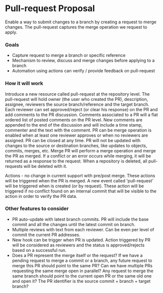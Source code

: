 # Pull-request Proposal

Enable a way to submit changes to a branch by creating a request to merge changes.
The pull-request captures the merge operation we request to apply.

### Goals

- Capture request to merge a branch or specific reference
- Mechanism to review, discuss and merge changes before applying to a branch
- Automation using actions can verify / provide feedback on pull-request

### How it will work

Introduce a new resource called pull-request at the repository level.
The pull-request will hold owner (the user who created the PR), description, assignee, reviewers the source branch/reference and the target branch.
Each reviewer can set approved/reject (or clear his response) on the PR and add comments to the PR discussion. Comments associated to a PR will a flat ordered list of posted comments on the PR level.
New comments are appended to the end of the discussion and will include a time stamp, commenter and the text with the comment.
PR can be merge operation is enabled when at least one reviewer approves or when no reviewers are assigned.
PR can be closed at any time.
PR will not be updated with changes to the source or destination branches, like updates to objects, commits, merges, etc. 
Merge PR will perform a merge operation and merge the PR as merged. If a conflict or an error occurs while merging, it will be returned as a response to the request.
When a repository is deleted, all pull-requests will be deleted with it.

Actions - no change in current support with pre/post merge. These actions will be triggered when the PR is merged.
A new event called 'pull-request' will be triggered when is created (or by request). These action will be triggered if no conflict found on an internal commit that will be visible to the action in order to verify the PR data.


### Other features to consider

- PR auto-update with latest branch commits. PR will include the base commit and all the changes until the latest commit on branch.
- Multiple reviews with text from each reviewer. Can be even per level of commit the current PR addresses.
- New hook can be trigger when PR is updated. Action triggered by PR will be considered as reviewers and the status is approved/rejects based on a successful run.
- Does a PR represent the merge itself or the request? If we have a pending request to merge a commit or a branch, any future request to merge this PR should point to the same PR? Can we have multiple PRs requesting the same merge open in parallel? Any request to merge the same branch should point to the current open PR or the same old one and open it? The PR identifier is the source commit + branch + target branch?

